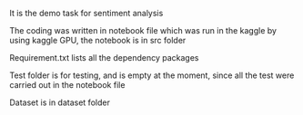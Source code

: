 It is the demo task for sentiment analysis

The coding was written in notebook file which was run in the kaggle by using kaggle GPU, the notebook is in src folder

Requirement.txt lists all the dependency packages

Test folder is for testing, and is empty at the moment, since all the test were carried out in the notebook file

Dataset is in dataset folder
